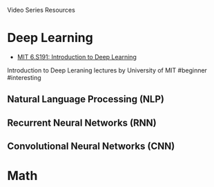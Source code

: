 Video Series Resources

# Deep Learning
* [MIT 6.S191: Introduction to Deep Learning](https://youtube.com/playlist?list=PLtBw6njQRU-rwp5__7C0oIVt26ZgjG9NI)

Introduction to Deep Leraning lectures by University of MIT
#beginner #interesting

## Natural Language Processing (NLP)

## Recurrent Neural Networks (RNN)

## Convolutional Neural Networks (CNN)

# Math
